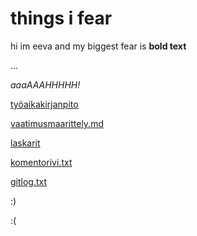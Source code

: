 # things i fear 

hi im eeva and my biggest fear is **bold text**

... 

_aaaAAAHHHHH!_

[työaikakirjanpito](https://github.com/SouperSalamander/ot-harjoitustyo/blob/main/dokumentaatio/tyoaikakirjanpito.md)

[vaatimusmaarittely.md](https://github.com/SouperSalamander/ot-harjoitustyo/blob/main/dokumentaatio/vaatimusmaarittely.md)

[laskarit](https://github.com/SouperSalamander/ot-harjoitustyo/tree/main/laskarit)

[komentorivi.txt](https://github.com/SouperSalamander/ot-harjoitustyo/blob/main/laskarit/viikko1/komentorivi.txt)

[gitlog.txt](https://github.com/SouperSalamander/ot-harjoitustyo/blob/main/laskarit/viikko1/gitlog.txt)

:)

:(
